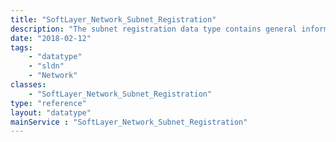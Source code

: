 ```yaml
---
title: "SoftLayer_Network_Subnet_Registration"
description: "The subnet registration data type contains general information relating to a single subnet registration instance. These registration instances can be updated to reflect changes, and will record the changes in the [SoftLayer_Network_Subnet_Registration_Event](/reference/datatypes/SoftLayer_Network_Subnet_Registration_Event). "
date: "2018-02-12"
tags:
    - "datatype"
    - "sldn"
    - "Network"
classes:
    - "SoftLayer_Network_Subnet_Registration"
type: "reference"
layout: "datatype"
mainService : "SoftLayer_Network_Subnet_Registration"
---
```

